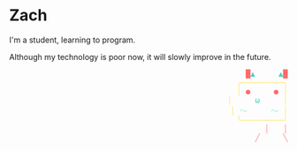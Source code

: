 # Zach

I'm a student, learning to program.

Although my technology is poor now, it will slowly improve in the future.

<div align="right">
<pre>
      <span style="color: #FF6B6B;">█</span><span style="color: #4ECDC4;">▲</span>     <span style="color: #4ECDC4;">▲</span><span style="color: #FF6B6B;">█</span>
     <span style="color: #FFE66D;">╭─────────╮</span>
    <span style="color: #FFE66D;">│</span> <span style="color: #FF6B6B;">●</span>     <span style="color: #FF6B6B;">●</span> <span style="color: #FFE66D;">│</span>
    <span style="color: #FFE66D;">│</span>     <span style="color: #4ECDC4;">ω</span>     <span style="color: #FFE66D;">│</span>
    <span style="color: #FFE66D;">│</span> <span style="color: #A8E6CF;">～</span>     <span style="color: #A8E6CF;">～</span> <span style="color: #FFE66D;">│</span>
     <span style="color: #FFE66D;">╰─────────╯</span>
        <span style="color: #FF8B94;">│</span>   <span style="color: #FF8B94;">│</span>
       <span style="color: #FF8B94;">╱</span>     <span style="color: #FF8B94;">╲</span>
</pre>
</div>
